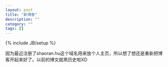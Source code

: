 ```yaml
---
layout: post
title: "新博客"
description: ""
category: ""
tags: []
---
```

{% include JB/setup %}

因为最近注册了shaoran.hu这个域名用来放个人主页，所以想了想还是重新把博客开起来好了。以前的博文就黑历史啦XD
